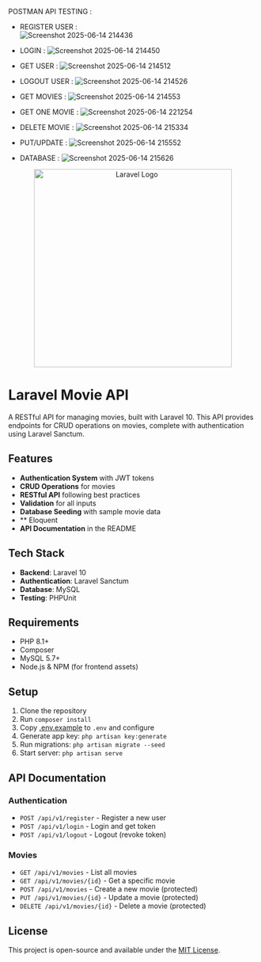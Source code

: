 POSTMAN API TESTING : 

- REGISTER USER :  
![Screenshot 2025-06-14 214436](https://github.com/user-attachments/assets/15331878-0607-43a0-8c91-11322df5686e)

- LOGIN : 
![Screenshot 2025-06-14 214450](https://github.com/user-attachments/assets/d04e5480-7a72-45b2-9c6b-1566cb67d74d)

- GET USER : 
![Screenshot 2025-06-14 214512](https://github.com/user-attachments/assets/8abae738-c3ab-48d8-90ea-7644acc04555)

- LOGOUT USER :
![Screenshot 2025-06-14 214526](https://github.com/user-attachments/assets/d9f5ae2f-05d3-45f0-ba26-f356db43b8d2)

- GET MOVIES : 
![Screenshot 2025-06-14 214553](https://github.com/user-attachments/assets/fcc56625-8696-4b09-a54e-c6c2ccbeb07c)

- GET ONE MOVIE : 
 ![Screenshot 2025-06-14 221254](https://github.com/user-attachments/assets/a3568ea3-691e-4a20-875d-6865dace866a)

- DELETE MOVIE :
![Screenshot 2025-06-14 215334](https://github.com/user-attachments/assets/a16ae703-3c7c-4983-bcb5-add5a1ad3ab2)

- PUT/UPDATE :
![Screenshot 2025-06-14 215552](https://github.com/user-attachments/assets/920a03be-0c07-493b-a4ee-c7eb20674870)

- DATABASE : 
![Screenshot 2025-06-14 215626](https://github.com/user-attachments/assets/e2074b82-f588-412d-8b33-9fd0714b065b)


<p align="center"><a href="https://laravel.com" target="_blank"><img src="https://raw.githubusercontent.com/laravel/art/master/logo-lockup/5%20SVG/2%20CMYK/1%20Full%20Color/laravel-logolockup-cmyk-red.svg" width="400" alt="Laravel Logo"></a></p>


# Laravel Movie API

A RESTful API for managing movies, built with Laravel 10. This API provides endpoints for CRUD operations on movies, complete with authentication using Laravel Sanctum.

## Features

- **Authentication System** with JWT tokens
- **CRUD Operations** for movies
- **RESTful API** following best practices
- **Validation** for all inputs
- **Database Seeding** with sample movie data
- ** Eloquent 
- **API Documentation** in the README

## Tech Stack

- **Backend**: Laravel 10
- **Authentication**: Laravel Sanctum
- **Database**: MySQL
- **Testing**: PHPUnit

## Requirements

- PHP 8.1+
- Composer
- MySQL 5.7+
- Node.js & NPM (for frontend assets)

## Setup

1. Clone the repository
2. Run `composer install`
3. Copy [.env.example](cci:7://file:///d:/LARAVEL-API-PROJECT/API-PROJECT/.env.example:0:0-0:0) to `.env` and configure
4. Generate app key: `php artisan key:generate`
5. Run migrations: `php artisan migrate --seed`
6. Start server: `php artisan serve`

## API Documentation

### Authentication
- `POST /api/v1/register` - Register a new user
- `POST /api/v1/login` - Login and get token
- `POST /api/v1/logout` - Logout (revoke token)

### Movies
- `GET /api/v1/movies` - List all movies
- `GET /api/v1/movies/{id}` - Get a specific movie
- `POST /api/v1/movies` - Create a new movie (protected)
- `PUT /api/v1/movies/{id}` - Update a movie (protected)
- `DELETE /api/v1/movies/{id}` - Delete a movie (protected)

## License

This project is open-source and available under the [MIT License](LICENSE).
